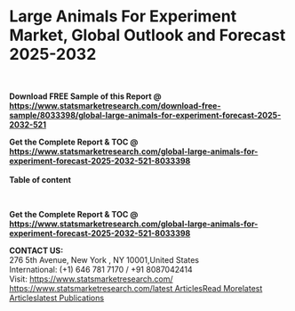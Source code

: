 <h1>Large Animals For Experiment Market, Global Outlook and Forecast 2025-2032</h1><br/><p><strong>Download FREE Sample of this Report @ <a href="https://www.statsmarketresearch.com/download-free-sample/8033398/global-large-animals-for-experiment-forecast-2025-2032-521">https://www.statsmarketresearch.com/download-free-sample/8033398/global-large-animals-for-experiment-forecast-2025-2032-521</a></strong></p><div><b>Get the Complete Report & TOC @ <a href="https://www.statsmarketresearch.com/global-large-animals-for-experiment-forecast-2025-2032-521-8033398">https://www.statsmarketresearch.com/global-large-animals-for-experiment-forecast-2025-2032-521-8033398</a></b></div><br><b>Table of content</b><p><br><div><b>Get the Complete Report & TOC @ <a href="https://www.statsmarketresearch.com/global-large-animals-for-experiment-forecast-2025-2032-521-8033398">https://www.statsmarketresearch.com/global-large-animals-for-experiment-forecast-2025-2032-521-8033398</a></b></div></p> <b>CONTACT US:</b><br>276 5th Avenue, New York , NY 10001,United States<br>International: (+1) 646 781 7170 / +91 8087042414<br>Visit: <a href="https://www.statsmarketresearch.com/">https://www.statsmarketresearch.com/</a><br><a href="https://gyeongbokgung.com">https://www.statsmarketresearch.com/</a><a href="https://hallyeomaritime.com">latest Articles</a><a href="https://jingwansa.com">Read More</a><a href=https://nguoiviet.jp/">latest Articles</a><a href="https://www.intelmarketresearch.com/">latest Publications</a>